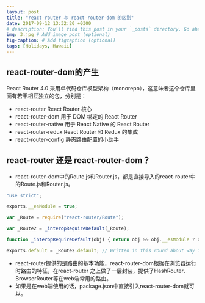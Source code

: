 ```yaml
---
layout: post
title: "react-router 与 react-router-dom 的区别"
date: 2017-09-12 13:32:20 +0300
# description: You’ll find this post in your `_posts` directory. Go ahead and edit it and re-build the site to see your changes. # Add post description (optional)
img: 3.jpg # Add image post (optional)
fig-caption: # Add figcaption (optional)
tags: [Holidays, Hawaii]
---
```


## react-router-dom的产生

  React Router 4.0 采用单代码仓库模型架构（monorepo），这意味者这个仓库里面有若干相互独立的包，分别是：
  * react-router React Router 核心
  * react-router-dom 用于 DOM 绑定的 React Router
  * react-router-native 用于 React Native 的 React Router
  * react-router-redux React Router 和 Redux 的集成
  * react-router-config 静态路由配置的小助手


## react-router 还是 react-router-dom？

  * react-router-dom中的Route.js和Router.js，都是直接导入的react-router中的Route.js和Router.js。

```js
"use strict";

exports.__esModule = true;

var _Route = require("react-router/Route");

var _Route2 = _interopRequireDefault(_Route);

function _interopRequireDefault(obj) { return obj && obj.__esModule ? obj : { default: obj }; }

exports.default = _Route2.default; // Written in this round about way for babel-transform-imports
```

  * react-router提供的是路由的基本功能，react-router-dom根据在浏览器运行时路由的特征，在react-router
之上做了一层封装，提供了HashRouter、BrowserRouter等在web端常用的路由。
  * 如果是在web端使用的话，package.json中直接引入react-router-dom就可以。
